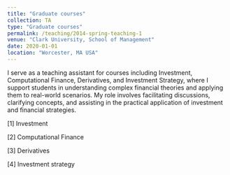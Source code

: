 ```yaml
---
title: "Graduate courses"
collection: TA
type: "Graduate courses"
permalink: /teaching/2014-spring-teaching-1
venue: "Clark University, School of Management"
date: 2020-01-01
location: "Worcester, MA USA"
---
```


I serve as a teaching assistant for courses including Investment, Computational Finance, Derivatives, and Investment Strategy, where I support students in understanding complex financial theories and applying them to real-world scenarios. My role involves facilitating discussions, clarifying concepts, and assisting in the practical application of investment and financial strategies.

[1] Investment

[2] Computational Finance

[3] Derivatives

[4] Investment strategy
